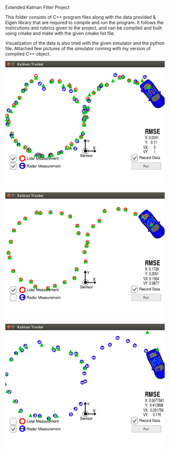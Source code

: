 Extended Kalman Filter Project

This folder consists of C++ program files along with the data provided & Eigen library that are required to compile and run the program. It follows the instrcutions and rubrics given to the project, and can be compiled and built using cmake and make with the given cmake list file.

Visualization of the data is also tried with the given simulator and the python file.  Attached few pictures of the simulator running with my version of compiled C++ object.

![Simulator with Lidar and Radar Data](https://github.com/JeyakumarCK/ud_carnd_term_2/blob/master/P1-Extended-Kalman-Filter-Project/Kalman%20Tracker_039.png)

![Simulator with Lidar and Radar Data](https://github.com/JeyakumarCK/ud_carnd_term_2/blob/master/P1-Extended-Kalman-Filter-Project/Kalman%20Tracker_042.png)

![Simulator with Lidar and Radar Data](https://github.com/JeyakumarCK/ud_carnd_term_2/blob/master/P1-Extended-Kalman-Filter-Project/Kalman%20Tracker_043.png)
